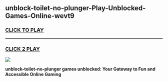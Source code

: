 
## unblock-toilet-no-plunger-Play-Unblocked-Games-Online-wevt9
<h3>
<a href="https://premium76.site?title=unblock-toilet-no-plunger&ref=25A">CLICK TO PLAY</a></h3>
<hr>

<h3>
<a href="https://premium76.site?title=unblock-toilet-no-plunger&ref=25A">CLICK 2 PLAY</a>
  
</h3>

<a href="https://premium76.site?title=unblock-toilet-no-plunger&ref=25A"><img src="https://clearcache.store/games.png"></a>


**unblock-toilet-no-plunger games unblocked: Your Gateway to Fun and Accessible Online Gaming**

